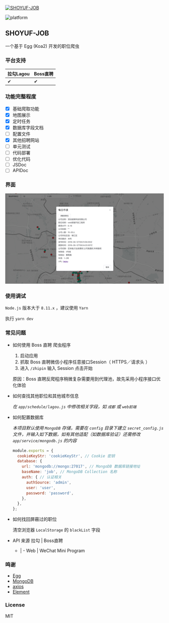 [![SHOYUF-JOB](./logo.png)](https://github.com/shoyuf/shoyuf-job)

![platform](https://img.shields.io/badge/platform-Web-blue.svg)

## SHOYUF-JOB

一个基于 Egg (Koa2) 开发的职位爬虫

### 平台支持

| 拉勾Lagou | Boss直聘 |
| - | - |
| ✔ | ✔ |

### 功能完整程度

- [x] 基础爬取功能
- [x] 地图展示
- [x] 定时任务
- [x] 数据库字段文档
- [ ] 配置文件
- [x] 其他招聘网站
- [ ] 单元测试
- [ ] 代码部署
- [ ] 优化代码
- [ ] JSDoc
- [ ] APIDoc

### 界面

![screenshot](./screenshot.png)

### 使用调试

`Node.js` 版本大于 `8.11.x` ，建议使用 `Yarn`

执行 `yarn dev`

### 常见问题

- 如何使用 Boss 直聘 爬虫程序

  1. 启动应用
  2. 抓取 Boss 直聘微信小程序任意接口Session（ HTTPS／请求头 ）
  3. 进入 `/zhipin` 输入 Session 点击开始

  原因：Boss 直聘反爬程序稍微复杂需要用到代理池，故先采用小程序接口优化体验

- 如何查找其他职位和其他城市信息

  *在 `app/schedule/lagou.js` 中修改相关字段，如 `成都` 或 `web前端`*

- 如何配置数据库
  
  *本项目默认使用 `MongoDB` 存储，需要在 `config` 目录下建立 `secret_config.js` 文件，并输入如下数据，如有其他适配（如数据库验证）还需修改 `app/service/mongodb.js` 的内容*

  ```js
  module.exports = {
    cookieKeyStr: 'cookieKeyStr', // Cookie 密钥
    database: {
      url: 'mongodb://mongo:27017', // MongoDB 数据库链接地址
      baseName: 'job', // MongoDB Collection 名称
      auth: { // 认证相关
        authSource: 'admin',
        user: 'user',
        password: 'password',
      },
    },
  };
  ```

- 如何找回屏蔽过的职位
  
  清空浏览器 `LocalStorage` 的 `blackList` 字段

- API 来源
  拉勾 | Boss直聘
  - | -
  Web | WeChat Mini Program

 
### 鸣谢

- [Egg](https://eggjs.org/)
- [MongoDB](https://www.mongodb.com/)
- [axios](https://github.com/axios/axios)
- [Element](https://element-cn.eleme.io/)

### License

MIT
